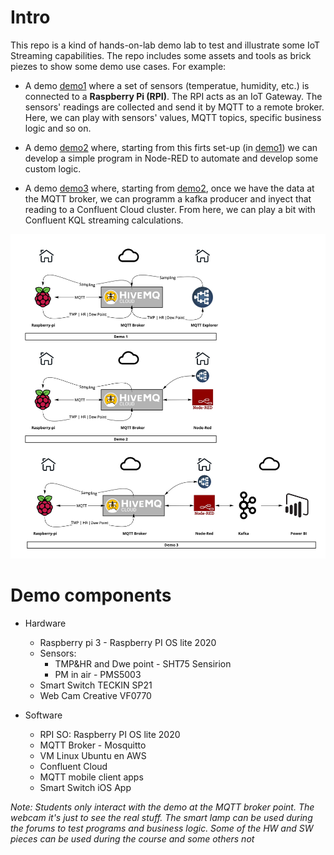 ﻿
# Intro

This repo is a kind of hands-on-lab demo lab to test and illustrate some IoT Streaming capabilities.
The repo includes some assets and tools as brick piezes to show some demo use cases. For example:

- A demo [demo1](/Demos/Demo_1_MQTT_and_IoT_Setup) where a set of sensors (temperatue, humidity, etc.) is connected to a __Raspberry Pi (RPI)__. The RPI acts as an IoT Gateway. The sensors' readings are collected and send it by MQTT to a remote broker. Here, we can play with sensors' values, MQTT topics, specific business logic and so on.

- A demo [demo2](/Demos/Demo_2_NodeRED_program) where, starting from this firts set-up (in [demo1](/Demos/Demo_1_MQTT_and_IoT_Setup)) we can develop a simple program in Node-RED to automate and develop some custom logic.

- A demo [demo3](/Demos/Demo_3_MQTT_Confluent_PowerBI) where, starting from [demo2](/Demos/Demo_2_NodeRED_program), once we have the data at the MQTT broker, we can programm a kafka producer and inyect that reading to a Confluent Cloud cluster. From here, we can play a bit with Confluent KQL streaming calculations.

<!--- A demo where [demo3](/Demos/Demo_3_MQTT_Confluent_PowerBI)), starting form Confluent topics, we can programm a simple kafka consumer to get the data and send it to the real-time visualizer in Power BI.  
-->

![Architecture](/images/IoT_Hands-on-lab.jpg)


# Demo components

* Hardware

	- Raspberry pi 3 - Raspberry PI OS lite 2020
	- Sensors:
		- TMP&HR and Dwe point - SHT75 Sensirion
		- PM in air - PMS5003
	- Smart Switch  TECKIN SP21
	- Web Cam Creative VF0770

* Software

	- RPI SO: Raspberry PI OS lite 2020
	- MQTT Broker - Mosquitto
	- VM Linux Ubuntu en AWS
	- Confluent Cloud
	- MQTT mobile client apps
	- Smart Switch iOS App

_Note: Students only interact with the demo at the MQTT broker point. The webcam it's just to see the real stuff. The smart lamp can be used during the forums to test programs and business logic. Some of the HW and SW pieces can be used during the course and some others not_

<!--
# Assets and tools

## Sensors readings and MQTT publisher

Sensirion TMP&HR digital sensor connected by private i2c protocol: 2 comms wires + 2 power wires.
(_Optional: Particular Matter sensor connected by serial port with a library._)

The source code for this publisher is in the [raspberry](/Assets/raspberry/sender.py)

You will have to edit the MQTT parameters like:

- Broker IP
- Broker Port: default 8883
- Broker user & passwd
- Enable TLS Encryption


## RPI access

- IP Raspberry: ```gallende.ddns.net``` (ssh port 22)
- Enter user & passwd

## Access to Supervisor utility

The supervisor utility allows us to run process without executing them at the terminal window. Some services like the MQTT publisher is registered in the supervisor list. This means, once we access to the supervisor web interface we can run and stop the service just by clicking one button.

- To access the supervisor just type this [url](http://agallende.ddns.net:9001/) at the web browser. Enter user & password and get the service running.
- Credentials for supervisor are [here](/Credentials/Supervisor_crdentials.json) 

## Access to the actuator

In our case, the simplest actuator is a remote controlled lamp. We have connected a smart plug to our halogen lamp. In this case, the lamp plays the role as an oven or a valve that where it's open the temperature is rising (for example simulating the product flowing through a pipe)

To switch on/off the lamp we must download the Smart Life App and, again, the owner must share the device with our user. After this a new device will appear in the app. Now we are ready to switch on/off the lamp by using the Smart Life app.
_Note: This functionality is restricted to the demo admonostrator and students don't have general access to this asset_
-->


